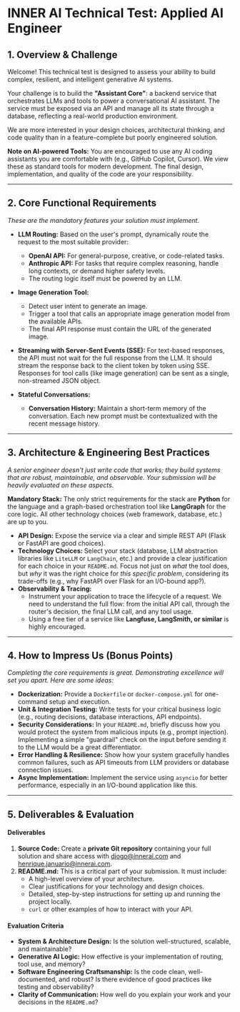 # INNER AI Technical Test: Applied AI Engineer

## 1. Overview & Challenge

Welcome! This technical test is designed to assess your ability to build complex, resilient, and intelligent generative AI systems.

Your challenge is to build the **"Assistant Core"**: a backend service that orchestrates LLMs and tools to power a conversational AI assistant. The service must be exposed via an API and manage all its state through a database, reflecting a real-world production environment.

We are more interested in your design choices, architectural thinking, and code quality than in a feature-complete but poorly engineered solution.

**Note on AI-powered Tools:** You are encouraged to use any AI coding assistants you are comfortable with (e.g., GitHub Copilot, Cursor). We view these as standard tools for modern development. The final design, implementation, and quality of the code are your responsibility.

---

## 2. Core Functional Requirements

*These are the mandatory features your solution must implement.*

-   **LLM Routing:** Based on the user's prompt, dynamically route the request to the most suitable provider:
    -   **OpenAI API:** For general-purpose, creative, or code-related tasks.
    -   **Anthropic API:** For tasks that require complex reasoning, handle long contexts, or demand higher safety levels.
    -   The routing logic itself must be powered by an LLM.

-   **Image Generation Tool:**
    -   Detect user intent to generate an image.
    -   Trigger a tool that calls an appropriate image generation model from the available APIs.
    -   The final API response must contain the URL of the generated image.

-   **Streaming with Server-Sent Events (SSE):** For text-based responses, the API must not wait for the full response from the LLM. It should stream the response back to the client token by token using SSE. Responses for tool calls (like image generation) can be sent as a single, non-streamed JSON object.

-   **Stateful Conversations:**
    -   **Conversation History:** Maintain a short-term memory of the conversation. Each new prompt must be contextualized with the recent message history.

---

## 3. Architecture & Engineering Best Practices

*A senior engineer doesn't just write code that works; they build systems that are robust, maintainable, and observable. Your submission will be heavily evaluated on these aspects.*

**Mandatory Stack:** The only strict requirements for the stack are **Python** for the language and a graph-based orchestration tool like **LangGraph** for the core logic. All other technology choices (web framework, database, etc.) are up to you.

-   **API Design:** Expose the service via a clear and simple REST API (Flask or FastAPI are good choices).
-   **Technology Choices:** Select your stack (database, LLM abstraction libraries like `LiteLLM` or `LangChain`, etc.) and provide a clear justification for each choice in your `README.md`. Focus not just on *what* the tool does, but *why* it was the right choice for *this specific problem*, considering its trade-offs (e.g., why FastAPI over Flask for an I/O-bound app?).
-   **Observability & Tracing:**
    -   Instrument your application to trace the lifecycle of a request. We need to understand the full flow: from the initial API call, through the router's decision, the final LLM call, and any tool usage.
    -   Using a free tier of a service like **Langfuse, LangSmith, or similar** is highly encouraged.

---

## 4. How to Impress Us (Bonus Points)

*Completing the core requirements is great. Demonstrating excellence will set you apart. Here are some ideas:*

-   **Dockerization:** Provide a `Dockerfile` or `docker-compose.yml` for one-command setup and execution.
-   **Unit & Integration Testing:** Write tests for your critical business logic (e.g., routing decisions, database interactions, API endpoints).
-   **Security Considerations:** In your `README.md`, briefly discuss how you would protect the system from malicious inputs (e.g., prompt injection). Implementing a simple "guardrail" check on the input before sending it to the LLM would be a great differentiator.
-   **Error Handling & Resilience:** Show how your system gracefully handles common failures, such as API timeouts from LLM providers or database connection issues.
-   **Async Implementation:** Implement the service using `asyncio` for better performance, especially in an I/O-bound application like this.

---

## 5. Deliverables & Evaluation

#### Deliverables

1.  **Source Code:** Create a **private Git repository** containing your full solution and share access with diogo@innerai.com and henrique.januario@innerai.com.
2.  **README.md:** This is a critical part of your submission. It must include:
    -   A high-level overview of your architecture.
    -   Clear justifications for your technology and design choices.
    -   Detailed, step-by-step instructions for setting up and running the project locally.
    -   `curl` or other examples of how to interact with your API.

#### Evaluation Criteria

-   **System & Architecture Design:** Is the solution well-structured, scalable, and maintainable?
-   **Generative AI Logic:** How effective is your implementation of routing, tool use, and memory?
-   **Software Engineering Craftsmanship:** Is the code clean, well-documented, and robust? Is there evidence of good practices like testing and observability?
-   **Clarity of Communication:** How well do you explain your work and your decisions in the `README.md`?
 